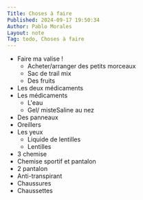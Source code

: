 ```yaml
---
Title: Choses à faire
Published: 2024-09-17 19:50:34
Author: Pablo Morales
Layout: note
Tag: todo, Choses à faire
---
```


* Faire ma valise !
  * Acheter/arranger des petits morceaux
  * Sac de trail mix
  * Des fruits
* Les deux médicaments
* Les médicaments
  * L'eau
  * Gel/ misteSaline au nez
* Des panneaux
* Oreillers
* Les yeux
  * Liquide de lentilles
  * Lentilles
* 3 chemise
* Chemise sportif et pantalon
* 2 pantalon
* Anti-transpirant
* Chaussures
* Chaussettes

